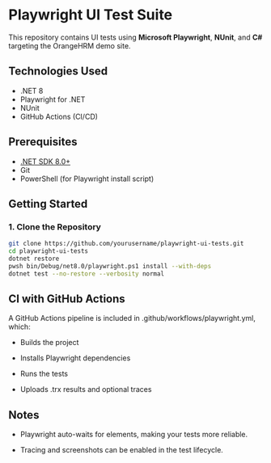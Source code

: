 # Playwright UI Test Suite

This repository contains UI tests using **Microsoft Playwright**, **NUnit**, and **C#** targeting the OrangeHRM demo site.

## Technologies Used
- .NET 8
- Playwright for .NET
- NUnit
- GitHub Actions (CI/CD)

## Prerequisites
- [.NET SDK 8.0+](https://dotnet.microsoft.com/en-us/download)
- Git
- PowerShell (for Playwright install script)

## Getting Started

### 1. Clone the Repository
```bash
git clone https://github.com/yourusername/playwright-ui-tests.git
cd playwright-ui-tests
dotnet restore
pwsh bin/Debug/net8.0/playwright.ps1 install --with-deps
dotnet test --no-restore --verbosity normal
```

## CI with GitHub Actions
A GitHub Actions pipeline is included in .github/workflows/playwright.yml, which:

- Builds the project

- Installs Playwright dependencies

- Runs the tests

- Uploads .trx results and optional traces

## Notes
- Playwright auto-waits for elements, making your tests more reliable.

- Tracing and screenshots can be enabled in the test lifecycle.